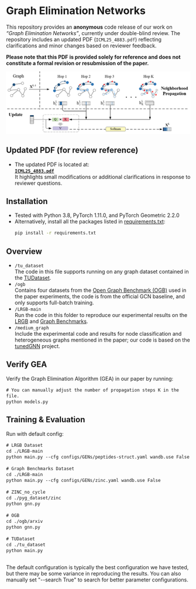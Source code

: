 # Graph Elimination Networks

This repository provides an **anonymous** code release of our work on *“Graph Elimination Networks”*, currently under double-blind review. The repository includes an updated PDF (`ICML25_4883.pdf`) reflecting clarifications and minor changes based on reviewer feedback. 

**Please note that this PDF is provided solely for reference and does not constitute a formal revision or resubmission of the paper.**

![image](./fig/review.png)

## Updated PDF (for review reference)

- The updated PDF is located at:  
  **[`ICML25_4883.pdf`](./ICML25_4883.pdf)**  
  It highlights small modifications or additional clarifications in response to reviewer questions.

## Installation
- Tested with Python 3.8, PyTorch 1.11.0, and PyTorch Geometric 2.2.0
- Alternatively, install all the packages listed in [requirements.txt](requirements.txt):
  ```bash
  pip install -r requirements.txt
## Overview
* `/tu_dataset` <br/> The code in this file supports running on any graph dataset contained in the [TUDataset](https://chrsmrrs.github.io/datasets/docs/home/).
* `/ogb`  <br/> Contains four datasets from the [Open Graph Benchmark (OGB)](https://github.com/snap-stanford/ogb) used in the paper experiments, the code is from the official GCN baseline, and only supports full-batch training.
* `/LRGB-main` <br/> Run the code in this folder to reproduce our experimental results on the [LRGB](https://github.com/vijaydwivedi75/lrgb) and [Graph Benchmarks](https://github.com/graphdeeplearning/benchmarking-gnns).
* `/medium_graph` <br/> Include the experimental code and results for node classification and heterogeneous graphs mentioned in the paper; our code is based on the [tunedGNN](https://github.com/LUOyk1999/tunedGNN) project.

## Verify GEA

Verify the Graph Elimination Algorithm (GEA) in our paper by running:
```
# You can manually adjust the number of propagation steps K in the file.
python models.py
```


## Training & Evaluation
Run with default config:
```
# LRGB Dataset
cd ./LRGB-main
python main.py --cfg configs/GENs/peptides-struct.yaml wandb.use False

# Graph Benchmarks Dataset
cd ./LRGB-main
python main.py --cfg configs/GENs/zinc.yaml wandb.use False

# ZINC_no_cycle
cd ./pyg_dataset/zinc
python gnn.py

# OGB
cd ./ogb/arxiv
python gnn.py

# TUDataset
cd ./tu_dataset
python main.py


```
The default configuration is typically the best configuration we have tested, but there may be some variance in reproducing the results. You can also manually set "--search True" to search for better parameter configurations.


